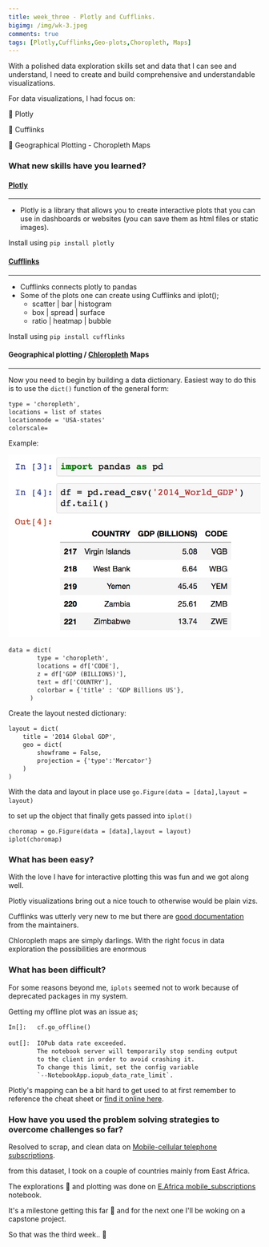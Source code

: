```yaml
---
title: week_three - Plotly and Cufflinks.
bigimg: /img/wk-3.jpeg
comments: true
tags: [Plotly,Cufflinks,Geo-plots,Choropleth, Maps]
---
```


With a polished data exploration skills set and data that I can see and understand, <!--more-->
I need to create and build  comprehensive and understandable visualizations.

For data visualizations, I had focus on:

📌   Plotly

📌   Cufflinks

📌  Geographical Plotting
    -   Choropleth Maps

### What new skills have you learned?

#### [Plotly]
---

-   Plotly is a library that allows you to create interactive plots that you    can use in dashboards or websites (you can save them as html files or static images).

Install using `pip install plotly`


#### [Cufflinks]
---
-   Cufflinks connects plotly to pandas
-   Some of the plots one can create using Cufflinks and iplot();
    -   scatter | bar | histogram
    -   box | spread | surface
    -   ratio | heatmap | bubble

Install using `pip install cufflinks`

#### Geographical plotting / [Chloropleth] Maps
---
Now you need to begin by building a data dictionary.
Easiest way to do this is to use the `dict()` function of the general form:

```jupyter
type = 'choropleth',
locations = list of states
locationmode = 'USA-states'
colorscale=
```

Example:

![dataset example](/img/plotly_example.jpeg)

```jupyter
data = dict(
        type = 'choropleth',
        locations = df['CODE'],
        z = df['GDP (BILLIONS)'],
        text = df['COUNTRY'],
        colorbar = {'title' : 'GDP Billions US'},
      )
```

Create the layout nested dictionary:

```jupyter
layout = dict(
    title = '2014 Global GDP',
    geo = dict(
        showframe = False,
        projection = {'type':'Mercator'}
    )
)
```

With the data and layout in place use `go.Figure(data = [data],layout = layout)`

to set up the object that finally gets passed into `iplot()`

```jupyter
choromap = go.Figure(data = [data],layout = layout)
iplot(choromap)
```




### What has been easy?

With the love I have for interactive plotting this was fun and we got along well.

Plotly visualizations bring out a nice touch to otherwise would be plain
vizs.

Cufflinks was utterly very new to me but there are [good documentation]
from the maintainers.

Chloropleth maps are simply darlings. With the right focus
in data exploration the possibilities are enormous


### What has been difficult?

For some reasons beyond me, `iplots` seemed not to work because of deprecated
packages in my system.

Getting my offline plot was an issue as;

``` jupyter
In[]:   cf.go_offline()

out[]:  IOPub data rate exceeded.
        The notebook server will temporarily stop sending output
        to the client in order to avoid crashing it.
        To change this limit, set the config variable
        `--NotebookApp.iopub_data_rate_limit`.

```

Plotly's mapping can be a bit hard to get used to at first remember to reference the cheat sheet or [find it online here].


### How have you used the problem solving strategies to overcome challenges so far?

Resolved to scrap, and clean data on [Mobile-cellular telephone subscriptions].

from this dataset, I took on a couple of countries mainly from East Africa.

The explorations 📇 and plotting was done on [E.Africa mobile_subscriptions] notebook.

It's a milestone getting this far 👷 and for the next one I'll be woking on a capstone
project.  

So that was the third week.. 🔏



[Plotly]: https://plot.ly/
[Cufflinks]: https://github.com/santosjorge/cufflinks
[good documentation]: #
[Chloropleth]: #
[find it online here]:https://images.plot.ly/plotly-documentation/images/python_cheat_sheet.pdf
[Mobile-cellular telephone subscriptions]:https://www.itu.int/en/ITU-D/Statistics/Documents/statistics/2017/Mobile_cellular_2000-2016.xls
[E.Africa mobile_subscriptions]: #
